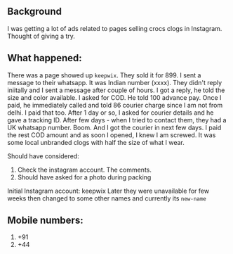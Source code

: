 ## Background
I was getting a lot of ads related to pages selling crocs clogs in Instagram. Thought of giving a try.
## What happened: 
There was a page showed up `keepwix`. They sold it for 899. I sent a message to their whatsapp. It was Indian number (xxxx). They didn't reply iniitally and I sent a message after couple of hours. I got a reply, he told the size and color available. I asked for COD. He told 100 advance pay. Once I paid, he immediately called and told 86 courier charge since I am not from delhi. I paid that too. After 1 day or so, I asked for courier details and he gave a tracking ID. After few days - when I tried to contact them, they had a UK whatsapp number. Boom. And I got the courier in next few days. I paid the rest COD amount and as soon I opened, I knew I am screwed. It was some local unbranded clogs with half the size of what I wear. 

Should have considered:
1. Check the instagram account. The comments.
2. Should have asked for a photo during packing

Initial Instagram account: keepwix
Later they were unavailable for few weeks then changed to some other names and currently its `new-name`

## Mobile numbers:
1. +91
2. +44
